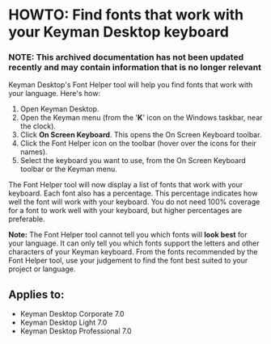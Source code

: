 # HOWTO: Find fonts that work with your Keyman Desktop keyboard

### **NOTE**: This archived documentation has not been updated recently and may contain information that is no longer relevant

Keyman Desktop's Font Helper tool will help you find fonts that work with your language. Here's how:
  1. Open Keyman Desktop.
  2. Open the Keyman menu (from the '**K**' icon on the Windows taskbar, near the clock).
  3. Click **On Screen Keyboard**. This opens the On Screen Keyboard toolbar.
  4. Click the Font Helper icon on the toolbar (hover over the icons for their names).
  5. Select the keyboard you want to use, from the On Screen Keyboard toolbar or the Keyman menu.


The Font Helper tool will now display a list of fonts that work with your keyboard. Each font also has a percentage. This percentage indicates how well the font will work with your keyboard. You do not need 100% coverage for a font to work well with your keyboard, but higher percentages are preferable.

**Note:** The Font Helper tool cannot tell you which fonts will **look best** for your language. It can only tell you which fonts support the letters and other characters of your Keyman keyboard. From the fonts recommended by the Font Helper tool, use your judgement to find the font best suited to your project or language.

## Applies to:
* Keyman Desktop Corporate 7.0
* Keyman Desktop Light 7.0
* Keyman Desktop Professional 7.0